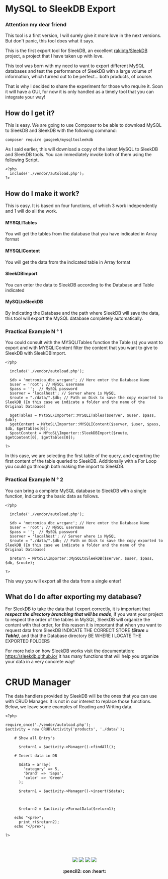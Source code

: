 # MySQL to SleekDB Export
### Attention my dear friend
This tool is a first version, I will surely give it more love in the next versions. But don't panic, this tool does what it says.

This is the first export tool for SleekDB, an excellent [rakibtg/SleekDB](https://github.com/rakibtg/SleekDB) project, a project that I have taken up with love.

This tool was born with my need to want to export different MySQL databases and test the performance of SleekDB with a large volume of information, which turned out to be perfect... both products, of course.

That is why I decided to share the experiment for those who require it.
Soon it will have a GUI, for now it is only handled as a timely tool that you can integrate your way! 


## How do I get it? 
This is easy. We are going to use Composer to be able to download MySQL to SleekDB and SleekDB with the following command:

```
composer require gusgeek/mysqltosleekdb
```

As I said earlier, this will download a copy of the latest MySQL to SleekDB and SleekDB tools. You can immediately invoke both of them using the following Script. 

```
<?php
  include('./vendor/autoload.php'); 
?>
```

##  How do I make it work?
This is easy. It is based on four functions, of which 3 work independently and 1 will do all the work.

#### MYSQLITables
You will get the tables from the database that you have indicated in Array format
#### MYSQLIContent
You will get the data from the indicated table in Array format
#### SleekDBImport
You can enter the data to SleekDB according to the Database and Table indicated
#### MySQLtoSleekDB
By indicating the Database and the path where SleekDB will save the data, this tool will export the MySQL database completely automatically. 


### Practical Example N ° 1
You could consult with the MYSQLITables function the Table (s) you want to export and with MYSQLIContent filter the content that you want to give to SleekDB with SleekDBImport.

```
<?php

  include('./vendor/autoload.php'); 
  
  $db = 'metronica_dbc_wrcganc'; // Here enter the Database Name
  $user = 'root'; // MySQL username
  $pass = '';  // MySQL password
  $server = 'localhost'; // Server where is MySQL
  $route = "./data/".$db; // Path on Disk to save the copy exported to SleekDB (In this case we indicate a folder and the name of the Original Database) 

  $getTables = MYtoSL\Importer::MYSQLITables($server, $user, $pass, $db);
  $getContent = MYtoSL\Importer::MYSQLIContent($server, $user, $pass, $db, $getTables[0]);
  $postContent = MYtoSL\Importer::SleekDBImport($route, $getContent[0], $getTables[0]);

?>
```

In this case, we are selecting the first table of the query, and exporting the first content of the table queried to SleekDB. Additionally with a For Loop you could go through both making the import to SleekDB. 


### Practical Example N ° 2
You can bring a complete MySQL database to SleekDB with a single function, Indicating the basic data as follows.

```
<?php

  include('./vendor/autoload.php'); 
  
  $db = 'metronica_dbc_wrcganc'; // Here enter the Database Name
  $user = 'root'; // MySQL username
  $pass = '';  // MySQL password
  $server = 'localhost'; // Server where is MySQL
  $route = "./data/".$db; // Path on Disk to save the copy exported to SleekDB (In this case we indicate a folder and the name of the Original Database) 

  $return = MYtoSL\Importer::MySQLtoSleekDB($server, $user, $pass, $db, $route); 
  
?>
```

This way you will export all the data from a single enter! 

## What do I do after exporting my database?
For SleekDB to take the data that I export correctly, it is important that ***respect the directory branching that will be made***, if you want your project to respect the order of the tables in MySQL, SleekDB will organize the content with that order, for this reason it is important that when you want to request data from SleekDB INDICATE THE CORRECT STORE ***(Store = Table)***, and that the Database directory BE WHERE I LOCATE THE EXPORTED FOLDERS 


For more help on how SleekDB works visit the documentation: https://sleekdb.github.io/ It has many functions that will help you organize your data in a very concrete way!

# CRUD Manager
The data handlers provided by SleekDB will be the ones that you can use with CRUD Manager. It is not in our interest to replace those functions. Below, we leave some examples of Reading and Writing data. 

```
<?php 

require_once('./vendor/autoload.php');
$activity = new CRUD\Activity('products', './data/');

    # Show all Entry's

      $return1 = $activity->Manager()->findAll();

    # Insert data in DB

      $data = array(
        'category' => 5, 
        'brand' => 'Saps', 
        'color' => 'Green' 
      );

      $return1 = $activity->Manager()->insert($data);



      $return2 = $activity->FormatData($return1);

    echo "<pre>";
      print_r($return2);
    echo "</pre>";
    
?>   
```
<br><br>
<p align="center">
    <img src="https://img.shields.io/github/downloads/gusgeek/MySQLtoSleekDB/total">  
    <img src="https://img.shields.io/github/v/release/gusgeek/MySQLtoSleekDB">  
    <img src="https://img.shields.io/github/release-date/gusgeek/MySQLtoSleekDB">  
    <img src="https://img.shields.io/github/languages/code-size/gusgeek/MySQLtoSleekDB">
  <br><br>
  <strong>:pencil2: con :heart:</strong>
</p>


